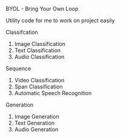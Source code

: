 BYOL - Bring Your Own Loop

Utility code for me to work on project easily

Classifcation
1. Image Classification
2. Text Classification
3. Audio Classification

Sequence
1. Video Classification
2. Span Classification
3. Automatic Speech Recognition

Generation
1. Image Generation
2. Text Generation
3. Audio Generation

